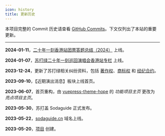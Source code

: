 ```yaml
---
icon: history
title: 更新历史
---
```


本项目完整的 Commit 历史请查看 [GitHub Commits](https://github.com/kaluojushi/sodaguide/commits/main/)。下文仅列出了本站的重要更新。

---

**2024-01-11**，[二十年一刻香港站团票答题总结（2024）](/concerts/answer/20yike-hk-tp) 上线。

**2024-01-07**，[苏打绿二十年一刻巡回演唱会香港站专栏](/news/20yike) 上线。

**2023-12-24**，更新了苏打绿相关纠纷资料，包括 [著作权](/start/sodagreen/copyright)、[商标权](/start/sodagreen/trademark) 和 [经纪合约](/start/sodagreen/agent)。

**2023-09-10**，【近期演出消息】板块上线首页。

**2023-06-07**，首页重构，由 [vuepress-theme-hope](https://theme-hope.vuejs.press/zh/guide/layout/home.html) 的 *功能项目主页* 更改为 *亮点项目主页*。

**2023-05-30**，苏打盖 Sodaguide 正式发布。

**2023-05-22**，[sodaguide.cn](https://sodaguide.cn) 域名上线。

**2023-05-20**，[项目](https://github.com/kaluojushi/sodaguide) 创建。
